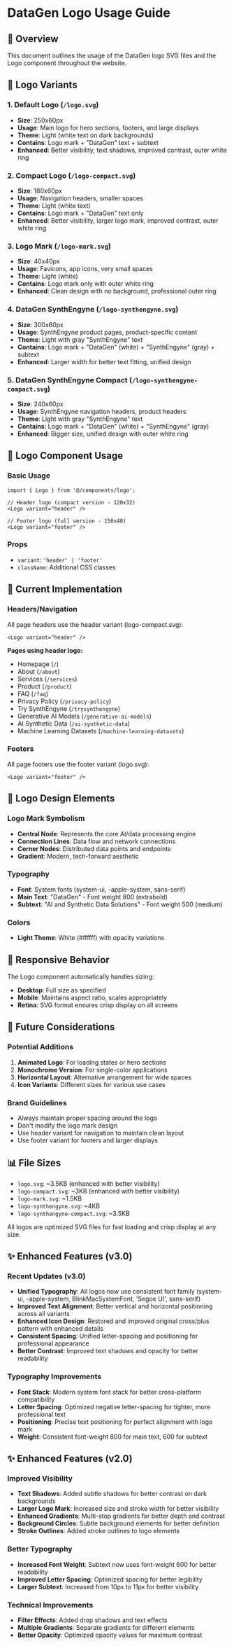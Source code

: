 # DataGen Logo Usage Guide

## 📝 Overview

This document outlines the usage of the DataGen logo SVG files and the Logo component throughout the website.

## 🎨 Logo Variants

### 1. **Default Logo** (`/logo.svg`)
- **Size**: 250x60px
- **Usage**: Main logo for hero sections, footers, and large displays
- **Theme**: Light (white text on dark backgrounds)
- **Contains**: Logo mark + "DataGen" text + subtext
- **Enhanced**: Better visibility, text shadows, improved contrast, outer white ring

### 2. **Compact Logo** (`/logo-compact.svg`)
- **Size**: 180x60px
- **Usage**: Navigation headers, smaller spaces
- **Theme**: Light (white text)
- **Contains**: Logo mark + "DataGen" text only
- **Enhanced**: Better visibility, larger logo mark, improved contrast, outer white ring

### 3. **Logo Mark** (`/logo-mark.svg`)
- **Size**: 40x40px
- **Usage**: Favicons, app icons, very small spaces
- **Theme**: Light (white)
- **Contains**: Logo mark only with outer white ring
- **Enhanced**: Clean design with no background, professional outer ring

### 4. **DataGen SynthEngyne** (`/logo-synthengyne.svg`)
- **Size**: 300x60px
- **Usage**: SynthEngyne product pages, product-specific content
- **Theme**: Light with gray "SynthEngyne" text
- **Contains**: Logo mark + "DataGen" (white) + "SynthEngyne" (gray) + subtext
- **Enhanced**: Larger width for better text fitting, unified design

### 5. **DataGen SynthEngyne Compact** (`/logo-synthengyne-compact.svg`)
- **Size**: 240x60px
- **Usage**: SynthEngyne navigation headers, product headers
- **Theme**: Light with gray "SynthEngyne" text
- **Contains**: Logo mark + "DataGen" (white) + "SynthEngyne" (gray)
- **Enhanced**: Bigger size, unified design with outer white ring

## 🔧 Logo Component Usage

### Basic Usage
```tsx
import { Logo } from '@/components/logo';

// Header logo (compact version - 120x32)
<Logo variant="header" />

// Footer logo (full version - 150x40)
<Logo variant="footer" />
```

### Props
- `variant`: `'header' | 'footer'`
- `className`: Additional CSS classes

## 📍 Current Implementation

### Headers/Navigation
All page headers use the header variant (logo-compact.svg):
```tsx
<Logo variant="header" />
```

**Pages using header logo:**
- Homepage (`/`)
- About (`/about`)
- Services (`/services`)
- Product (`/product`)
- FAQ (`/faq`)
- Privacy Policy (`/privacy-policy`)
- Try SynthEngyne (`/trysynthengyne`)
- Generative AI Models (`/generative-ai-models`)
- AI Synthetic Data (`/ai-synthetic-data`)
- Machine Learning Datasets (`/machine-learning-datasets`)

### Footers
All page footers use the footer variant (logo.svg):
```tsx
<Logo variant="footer" />
```

## 🎯 Logo Design Elements

### Logo Mark Symbolism
- **Central Node**: Represents the core AI/data processing engine
- **Connection Lines**: Data flow and network connections
- **Corner Nodes**: Distributed data points and endpoints
- **Gradient**: Modern, tech-forward aesthetic

### Typography
- **Font**: System fonts (system-ui, -apple-system, sans-serif)
- **Main Text**: "DataGen" - Font weight 800 (extrabold)
- **Subtext**: "AI and Synthetic Data Solutions" - Font weight 500 (medium)

### Colors
- **Light Theme**: White (#ffffff) with opacity variations

## 📱 Responsive Behavior

The Logo component automatically handles sizing:
- **Desktop**: Full size as specified
- **Mobile**: Maintains aspect ratio, scales appropriately
- **Retina**: SVG format ensures crisp display on all screens

## 🔄 Future Considerations

### Potential Additions
1. **Animated Logo**: For loading states or hero sections
2. **Monochrome Version**: For single-color applications
3. **Horizontal Layout**: Alternative arrangement for wide spaces
4. **Icon Variants**: Different sizes for various use cases

### Brand Guidelines
- Always maintain proper spacing around the logo
- Don't modify the logo mark design
- Use header variant for navigation to maintain clean layout
- Use footer variant for footers and larger displays

## 📊 File Sizes
- `logo.svg`: ~3.5KB (enhanced with better visibility)
- `logo-compact.svg`: ~3KB (enhanced with better visibility)
- `logo-mark.svg`: ~1.5KB
- `logo-synthengyne.svg`: ~4KB
- `logo-synthengyne-compact.svg`: ~3.5KB

All logos are optimized SVG files for fast loading and crisp display at any size.

## ✨ Enhanced Features (v3.0)

### Recent Updates (v3.0)
- **Unified Typography**: All logos now use consistent font family (system-ui, -apple-system, BlinkMacSystemFont, 'Segoe UI', sans-serif)
- **Improved Text Alignment**: Better vertical and horizontal positioning across all variants
- **Enhanced Icon Design**: Restored and improved original cross/plus pattern with enhanced details
- **Consistent Spacing**: Unified letter-spacing and positioning for professional appearance
- **Better Contrast**: Improved text shadows and opacity for better readability

### Typography Improvements
- **Font Stack**: Modern system font stack for better cross-platform compatibility
- **Letter Spacing**: Optimized negative letter-spacing for tighter, more professional text
- **Positioning**: Precise text positioning for perfect alignment with logo mark
- **Weight**: Consistent font-weight 800 for main text, 600 for subtext

## ✨ Enhanced Features (v2.0)

### Improved Visibility
- **Text Shadows**: Added subtle shadows for better contrast on dark backgrounds
- **Larger Logo Mark**: Increased size and stroke width for better visibility
- **Enhanced Gradients**: Multi-stop gradients for better depth and contrast
- **Background Circles**: Subtle background elements for better definition
- **Stroke Outlines**: Added stroke outlines to logo elements

### Better Typography
- **Increased Font Weight**: Subtext now uses font-weight 600 for better readability
- **Improved Letter Spacing**: Optimized spacing for better legibility
- **Larger Subtext**: Increased from 10px to 11px for better visibility

### Technical Improvements
- **Filter Effects**: Added drop shadows and text effects
- **Multiple Gradients**: Separate gradients for different elements
- **Better Opacity**: Optimized opacity values for maximum contrast
